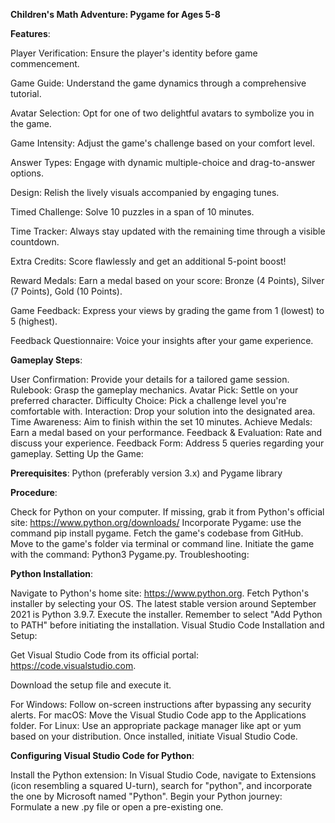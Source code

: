**Children's Math Adventure: Pygame for Ages 5-8**

**Features**:

Player Verification: Ensure the player's identity before game commencement.

Game Guide: Understand the game dynamics through a comprehensive tutorial.

Avatar Selection: Opt for one of two delightful avatars to symbolize you in the game.

Game Intensity: Adjust the game's challenge based on your comfort level.

Answer Types: Engage with dynamic multiple-choice and drag-to-answer options.

Design: Relish the lively visuals accompanied by engaging tunes.

Timed Challenge: Solve 10 puzzles in a span of 10 minutes.

Time Tracker: Always stay updated with the remaining time through a visible countdown.

Extra Credits: Score flawlessly and get an additional 5-point boost!

Reward Medals: Earn a medal based on your score: Bronze (4 Points), Silver (7 Points), Gold (10 Points).

Game Feedback: Express your views by grading the game from 1 (lowest) to 5 (highest).

Feedback Questionnaire: Voice your insights after your game experience.

**Gameplay Steps**:

User Confirmation: Provide your details for a tailored game session.
Rulebook: Grasp the gameplay mechanics.
Avatar Pick: Settle on your preferred character.
Difficulty Choice: Pick a challenge level you're comfortable with.
Interaction: Drop your solution into the designated area.
Time Awareness: Aim to finish within the set 10 minutes.
Achieve Medals: Earn a medal based on your performance.
Feedback & Evaluation: Rate and discuss your experience.
Feedback Form: Address 5 queries regarding your gameplay.
Setting Up the Game:

**Prerequisites**: Python (preferably version 3.x) and Pygame library

**Procedure**:

Check for Python on your computer. If missing, grab it from Python's official site: https://www.python.org/downloads/
Incorporate Pygame: use the command pip install pygame.
Fetch the game's codebase from GitHub.
Move to the game's folder via terminal or command line.
Initiate the game with the command: Python3 Pygame.py.
Troubleshooting:

**Python Installation**:

Navigate to Python's home site: https://www.python.org.
Fetch Python's installer by selecting your OS. The latest stable version around September 2021 is Python 3.9.7.
Execute the installer. Remember to select "Add Python to PATH" before initiating the installation.
Visual Studio Code Installation and Setup:

Get Visual Studio Code from its official portal: https://code.visualstudio.com.

Download the setup file and execute it.

For Windows: Follow on-screen instructions after bypassing any security alerts.
For macOS: Move the Visual Studio Code app to the Applications folder.
For Linux: Use an appropriate package manager like apt or yum based on your distribution.
Once installed, initiate Visual Studio Code.

**Configuring Visual Studio Code for Python**:

Install the Python extension: In Visual Studio Code, navigate to Extensions (icon resembling a squared U-turn), search for "python", and incorporate the one by Microsoft named "Python".
Begin your Python journey: Formulate a new .py file or open a pre-existing one.
